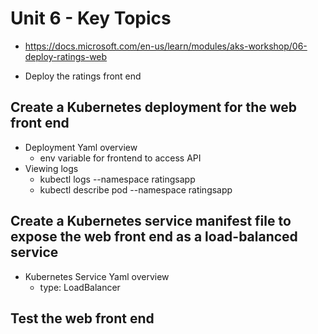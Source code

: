 # Unit 6 - Key Topics

- https://docs.microsoft.com/en-us/learn/modules/aks-workshop/06-deploy-ratings-web

- Deploy the ratings front end

## Create a Kubernetes deployment for the web front end

- Deployment Yaml overview
    - env variable for frontend to access API 
- Viewing logs
    - kubectl logs <pod name> --namespace ratingsapp
    - kubectl describe pod <pod name> --namespace ratingsapp

## Create a Kubernetes service manifest file to expose the web front end as a load-balanced service

- Kubernetes Service Yaml overview
    - type: LoadBalancer

## Test the web front end
